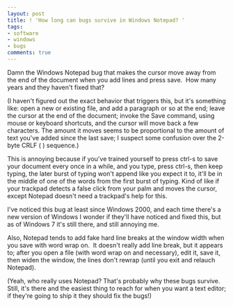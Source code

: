 ```yaml
---
layout: post
title: ! 'How long can bugs survive in Windows Notepad? '
tags:
- software
- windows
- bugs
comments: true
---
```

Damn the Windows Notepad bug that makes the cursor move away from the end of
the document when you add lines and press save.  How many years and they
haven't fixed that?

(I haven't figured out the exact behavior that triggers this, but it's
something like: open a new or existing file, and add a paragraph or so at the
end; leave the cursor at the end of the document; invoke the Save command,
using mouse or keyboard shortcuts, and the cursor will move back a few
characters. The amount it moves seems to be proportional to the amount of text
you've added since the last save; I suspect some confusion over the 2-byte
CRLF ( ) sequence.)

  
This is annoying because if you've trained yourself to press ctrl-s to save
your document every once in a while, and you type, press ctrl-s, then keep
typing, the later burst of typing won't append like you expect it to, it'll be
in the middle of one of the words from the first burst of typing. Kind of like
if your trackpad detects a false click from your palm and moves the cursor,
except Notepad doesn't need a trackpad's help for this.

I've noticed this bug at least since Windows 2000, and each time there's a new
version of Windows I wonder if they'll have noticed and fixed this, but as of
Windows 7 it's still there, and still annoying me.

Also, Notepad tends to add fake hard line breaks at the window width when you
save with word wrap on.  It doesn't really add line break, but it appears to;
after you open a file (with word wrap on and necessary), edit it, save it,
then widen the window, the lines don't rewrap (until you exit and relauch
Notepad).

(Yeah, who really uses Notepad? That's probably why these bugs survive. Still,
it's there and the easiest thing to reach for when you want a text editor; if
they're going to ship it they should fix the bugs!)

